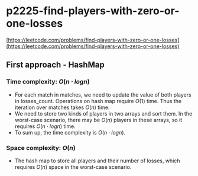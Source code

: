 # p2225-find-players-with-zero-or-one-losses
[https://leetcode.com/problems/find-players-with-zero-or-one-losses](https://leetcode.com/problems/find-players-with-zero-or-one-losses)

## First approach - HashMap

### Time complexity: $O(n⋅log⁡n)$

- For each match in matches, we need to update the value of both players in losses_count. Operations on hash map require $O(1)$ time. Thus the iteration over matches takes $O(n)$ time.
- We need to store two kinds of players in two arrays and sort them. In the worst-case scenario, there may be $O(n)$ players in these arrays, so it requires $O(n⋅log⁡n)$ time.
- To sum up, the time complexity is $O(n⋅log⁡n)$.
  
### Space complexity: $O(n)$

- The hash map to store all players and their number of losses, which requires $O(n)$ space in the worst-case scenario.